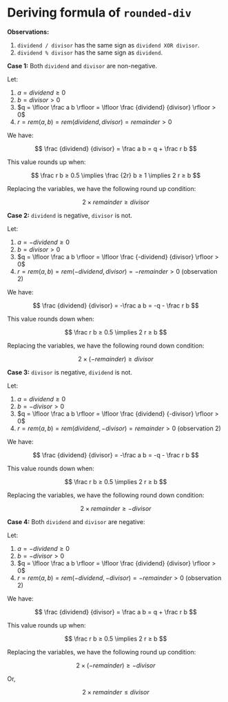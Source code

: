 # Deriving formula of `rounded-div`

**Observations:**
1. `dividend / divisor` has the same sign as `dividend XOR divisor`.
2. `dividend % divisor` has the same sign as `dividend`.

**Case 1:** Both `dividend` and `divisor` are non-negative.

Let:
1. $a = dividend ≥ 0$
2. $b = divisor > 0$
3. $q = \lfloor \frac a b \rfloor = \lfloor \frac {dividend} {divisor} \rfloor > 0$
4. $r = rem(a, b) = rem(dividend, divisor) = remainder > 0$

We have:

$$
\frac {dividend} {divisor} = \frac a b =
q + \frac r b
$$

This value rounds up when:

$$
\frac r b ≥ 0.5
\implies \frac {2r} b ≥ 1
\implies 2 r ≥ b
$$

Replacing the variables, we have the following round up condition:

$$
2 \times remainder ≥ divisor
$$

**Case 2:** `dividend` is negative, `divisor` is not.

Let:
1. $a = -dividend ≥ 0$
2. $b = divisor > 0$
3. $q = \lfloor \frac a b \rfloor = \lfloor \frac {-dividend} {divisor} \rfloor > 0$
4. $r = rem(a, b) = rem(-dividend, divisor) = -remainder > 0$ (observation 2)

We have:

$$
\frac {dividend} {divisor} = -\frac a b =
-q - \frac r b
$$

This value rounds down when:

$$
\frac r b ≥ 0.5
\implies 2 r ≥ b
$$

Replacing the variables, we have the following round down condition:

$$
2 \times (-remainder) ≥ divisor
$$

**Case 3:** `divisor` is negative, `dividend` is not.

Let:
1. $a = dividend ≥ 0$
2. $b = -divisor > 0$
3. $q = \lfloor \frac a b \rfloor = \lfloor \frac {dividend} {-divisor} \rfloor > 0$
4. $r = rem(a, b) = rem(dividend, -divisor) = remainder > 0$ (observation 2)

We have:

$$
\frac {dividend} {divisor} = -\frac a b =
-q - \frac r b
$$

This value rounds down when:

$$
\frac r b ≥ 0.5
\implies 2 r ≥ b
$$

Replacing the variables, we have the following round down condition:

$$
2 \times remainder ≥ -divisor
$$

**Case 4:** Both `dividend` and `divisor` are negative:

Let:
1. $a = -dividend ≥ 0$
2. $b = -divisor > 0$
3. $q = \lfloor \frac a b \rfloor = \lfloor \frac {dividend} {divisor} \rfloor > 0$
4. $r = rem(a, b) = rem(-dividend, -divisor) = -remainder > 0$ (observation 2)

We have:

$$
\frac {dividend} {divisor} = \frac a b =
q + \frac r b
$$

This value rounds up when:

$$
\frac r b ≥ 0.5
\implies 2 r ≥ b
$$

Replacing the variables, we have the following round up condition:

$$
2 \times (-remainder) ≥ -divisor
$$

Or,

$$
2 \times remainder ≤ divisor
$$
